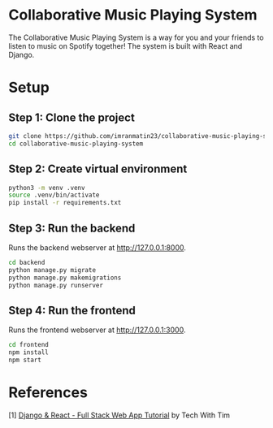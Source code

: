 # Collaborative Music Playing System

The Collaborative Music Playing System is a way for you and your friends to listen to music on Spotify together! The system is built with React and Django.

# Setup

## Step 1: Clone the project

```bash
git clone https://github.com/imranmatin23/collaborative-music-playing-system.git
cd collaborative-music-playing-system
```

## Step 2: Create virtual environment

```bash
python3 -m venv .venv
source .venv/bin/activate
pip install -r requirements.txt
```

## Step 3: Run the backend

Runs the backend webserver at http://127.0.0.1:8000.

```bash
cd backend
python manage.py migrate
python manage.py makemigrations
python manage.py runserver
```

## Step 4: Run the frontend

Runs the frontend webserver at http://127.0.0.1:3000.

```bash
cd frontend
npm install
npm start
```

# References

[1] [Django & React - Full Stack Web App Tutorial](https://youtube.com/playlist?list=PLzMcBGfZo4-kCLWnGmK0jUBmGLaJxvi4j) by Tech With Tim
